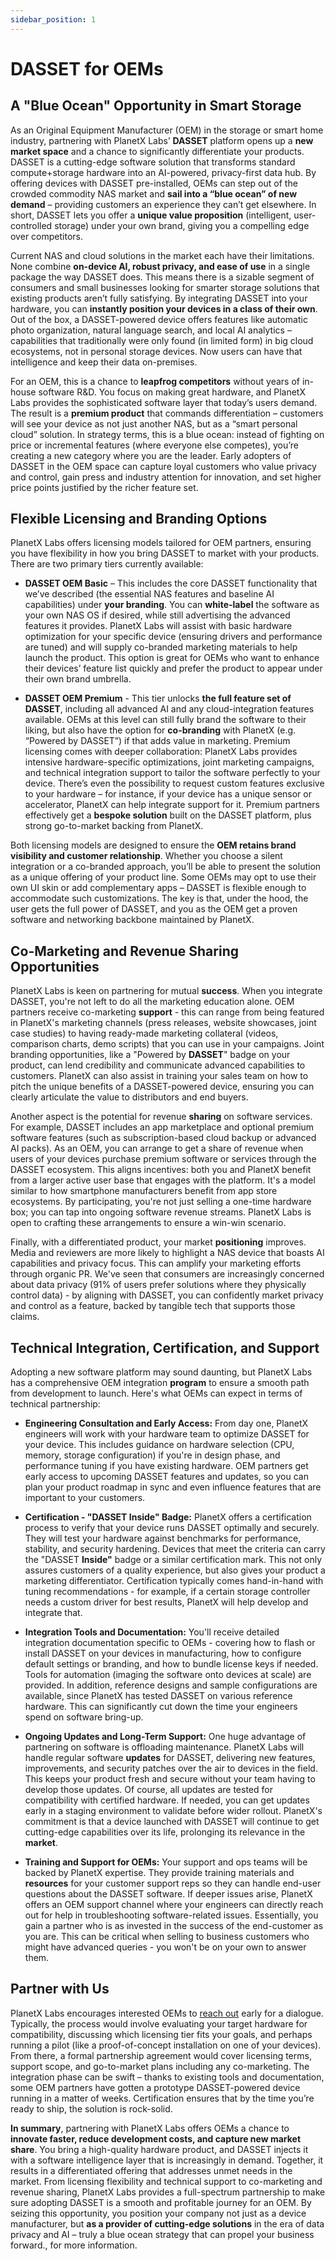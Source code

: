 ```yaml
---
sidebar_position: 1
---
```


# DASSET for OEMs

## A "Blue Ocean" Opportunity in Smart Storage

As an Original Equipment Manufacturer (OEM) in the storage or smart home industry, partnering with PlanetX Labs’ **DASSET** platform opens up a **new market space** and a chance to significantly differentiate your products. DASSET is a cutting-edge software solution that transforms standard compute+storage hardware into an AI-powered, privacy-first data hub. By offering devices with DASSET pre-installed, OEMs can step out of the crowded commodity NAS market and **sail into a “blue ocean” of new demand** – providing customers an experience they can’t get elsewhere. In short, DASSET lets you offer a **unique value proposition** (intelligent, user-controlled storage) under your own brand, giving you a compelling edge over competitors.

Current NAS and cloud solutions in the market each have their limitations. None combine **on-device AI, robust privacy, and ease of use** in a single package the way DASSET does​. This means there is a sizable segment of consumers and small businesses looking for smarter storage solutions that existing products aren’t fully satisfying. By integrating DASSET into your hardware, you can **instantly position your devices in a class of their own**. Out of the box, a DASSET-powered device offers features like automatic photo organization, natural language search, and local AI analytics – capabilities that traditionally were only found (in limited form) in big cloud ecosystems, not in personal storage devices. Now users can have that intelligence and keep their data on-premises.

For an OEM, this is a chance to **leapfrog competitors** without years of in-house software R&D. You focus on making great hardware, and PlanetX Labs provides the sophisticated software layer that today’s users demand. The result is a **premium product** that commands differentiation – customers will see your device as not just another NAS, but as a “smart personal cloud” solution. In strategy terms, this is a blue ocean: instead of fighting on price or incremental features (where everyone else competes), you’re creating a new category where you are the leader. Early adopters of DASSET in the OEM space can capture loyal customers who value privacy and control, gain press and industry attention for innovation, and set higher price points justified by the richer feature set.

## Flexible Licensing and Branding Options

PlanetX Labs offers licensing models tailored for OEM partners, ensuring you have flexibility in how you bring DASSET to market with your products. There are two primary tiers currently available​:

* **DASSET OEM Basic** – This includes the core DASSET functionality that we’ve described (the essential NAS features and baseline AI capabilities) under **your branding**. You can **white-label** the software as your own NAS OS if desired, while still advertising the advanced features it provides. PlanetX Labs will assist with basic hardware optimization for your specific device (ensuring drivers and performance are tuned) and will supply co-branded marketing materials to help launch the product​. This option is great for OEMs who want to enhance their devices’ feature list quickly and prefer the product to appear under their own brand umbrella.
  
* **DASSET OEM Premium** - This tier unlocks **the full feature set of DASSET**, including all advanced AI and any cloud-integration features available​. OEMs at this level can still fully brand the software to their liking, but also have the option for **co-branding** with PlanetX (e.g. “Powered by DASSET”) if that adds value in marketing. Premium licensing comes with deeper collaboration: PlanetX Labs provides intensive hardware-specific optimizations, joint marketing campaigns, and technical integration support to tailor the software perfectly to your device​. There’s even the possibility to request custom features exclusive to your hardware – for instance, if your device has a unique sensor or accelerator, PlanetX can help integrate support for it. Premium partners effectively get a **bespoke solution** built on the DASSET platform, plus strong go-to-market backing from PlanetX.

Both licensing models are designed to ensure the **OEM retains brand visibility and customer relationship**. Whether you choose a silent integration or a co-branded approach, you’ll be able to present the solution as a unique offering of your product line. Some OEMs may opt to use their own UI skin or add complementary apps – DASSET is flexible enough to accommodate such customizations. The key is that, under the hood, the user gets the full power of DASSET, and you as the OEM get a proven software and networking backbone maintained by PlanetX.

## Co-Marketing and Revenue Sharing Opportunities

PlanetX Labs is keen on partnering for mutual **success**. When you integrate DASSET, you're not left to do all the marketing education alone. OEM partners receive co-marketing **support** - this can range from being featured in PlanetX's marketing channels (press releases, website showcases, joint case studies) to having ready-made marketing collateral (videos, comparison charts, demo scripts) that you can use in your campaigns. Joint branding opportunities, like a "Powered by **DASSET**" badge on your product, can lend credibility and communicate advanced capabilities to customers. PlanetX can also assist in training your sales team on how to pitch the unique benefits of a DASSET-powered device, ensuring you can clearly articulate the value to distributors and end buyers. 

Another aspect is the potential for revenue **sharing** on software services. For example, DASSET includes an app marketplace and optional premium software features (such as subscription-based cloud backup or advanced AI packs). As an OEM, you can arrange to get a share of revenue when users of your devices purchase premium software or services through the DASSET ecosystem. This aligns incentives: both you and PlanetX benefit from a larger active user base that engages with the platform. It's a model similar to how smartphone manufacturers benefit from app store ecosystems. By participating, you're not just selling a one-time hardware box; you can tap into ongoing software revenue streams. PlanetX Labs is open to crafting these arrangements to ensure a win-win scenario. 

Finally, with a differentiated product, your market **positioning** improves. Media and reviewers are more likely to highlight a NAS device that boasts AI capabilities and privacy focus. This can amplify your marketing efforts through organic PR. We've seen that consumers are increasingly concerned about data privacy (91% of users prefer solutions where they physically control data) - by aligning with DASSET, you can confidently market privacy and control as a feature, backed by tangible tech that supports those claims.

## Technical Integration, Certification, and Support

Adopting a new software platform may sound daunting, but PlanetX Labs has a comprehensive OEM integration **program** to ensure a smooth path from development to launch. Here's what OEMs can expect in terms of technical partnership:

- **Engineering Consultation and Early Access:** From day one, PlanetX engineers will work with your hardware team to optimize DASSET for your device. This includes guidance on hardware selection (CPU, memory, storage configuration) if you're in design phase, and performance tuning if you have existing hardware. OEM partners get early access to upcoming DASSET features and updates, so you can plan your product roadmap in sync and even influence features that are important to your customers.

- **Certification - "DASSET Inside" Badge:** PlanetX offers a certification process to verify that your device runs DASSET optimally and securely. They will test your hardware against benchmarks for performance, stability, and security hardening. Devices that meet the criteria can carry the "DASSET **Inside"** badge or a similar certification mark. This not only assures customers of a quality experience, but also gives your product a marketing differentiator. Certification typically comes hand-in-hand with tuning recommendations - for example, if a certain storage controller needs a custom driver for best results, PlanetX will help develop and integrate that.

- **Integration Tools and Documentation:** You'll receive detailed integration documentation specific to OEMs - covering how to flash or install DASSET on your devices in manufacturing, how to configure default settings or branding, and how to bundle license keys if needed. Tools for automation (imaging the software onto devices at scale) are provided. In addition, reference designs and sample configurations are available, since PlanetX has tested DASSET on various reference hardware. This can significantly cut down the time your engineers spend on software bring-up.

- **Ongoing Updates and Long-Term Support:** One huge advantage of partnering on software is offloading maintenance. PlanetX Labs will handle regular software **updates** for DASSET, delivering new features, improvements, and security patches over the air to devices in the field. This keeps your product fresh and secure without your team having to develop those updates. Of course, all updates are tested for compatibility with certified hardware. If needed, you can get updates early in a staging environment to validate before wider rollout. PlanetX's commitment is that a device launched with DASSET will continue to get cutting-edge capabilities over its life, prolonging its relevance in the **market**.

- **Training and Support for OEMs:** Your support and ops teams will be backed by PlanetX
expertise. They provide training materials and **resources** for your customer support reps so they can handle end-user questions about the DASSET software. If deeper issues arise, PlanetX offers an OEM support channel where your engineers can directly reach out for help in troubleshooting software-related issues. Essentially, you gain a partner who is as invested in the success of the end-customer as you are. This can be critical when selling to business customers who might have advanced queries - you won't be on your own to answer them.

## Partner with Us

PlanetX Labs encourages interested OEMs to [reach out](https://www.planetxlabs.io/contact) early for a dialogue. Typically, the process would involve evaluating your target hardware for compatibility, discussing which licensing tier fits your goals, and perhaps running a pilot (like a proof-of-concept installation on one of your devices). From there, a formal partnership agreement would cover licensing terms, support scope, and go-to-market plans including any co-marketing. The integration phase can be swift – thanks to existing tools and documentation, some OEM partners have gotten a prototype DASSET-powered device running in a matter of weeks. Certification ensures that by the time you’re ready to ship, the solution is rock-solid.

**In summary**, partnering with PlanetX Labs offers OEMs a chance to **innovate faster, reduce development costs, and capture new market share**. You bring a high-quality hardware product, and DASSET injects it with a software intelligence layer that is increasingly in demand. Together, it results in a differentiated offering that addresses unmet needs in the market. From licensing flexibility and technical support to co-marketing and revenue sharing, PlanetX Labs provides a full-spectrum partnership to make sure adopting DASSET is a smooth and profitable journey for an OEM. By seizing this opportunity, you position your company not just as a device manufacturer, but **as a provider of cutting-edge solutions** in the era of data privacy and AI – truly a blue ocean strategy that can propel your business forward.,  for more information.